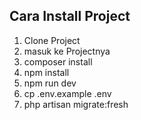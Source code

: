 ## Cara Install Project
<ol>
  <li>Clone Project</li>
  <li>masuk ke Projectnya</li>
  <li>composer install</li>
  <li>npm install</li>
  <li>npm run dev</li>
  <li>cp .env.example .env</li>
  <li>php artisan migrate:fresh </li>
</ol>
